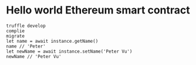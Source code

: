 # Hello world Ethereum smart contract

```
truffle develop
complie
migrate
let name = await instance.getName()
name // 'Peter'
let newName = await instance.setName('Peter Vu')
newName // 'Peter Vu'
```